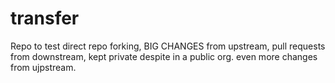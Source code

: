 # transfer
Repo to test direct repo forking, 
BIG CHANGES from upstream, pull requests from downstream,
kept private despite in a public org.
even more changes from ujpstream.
